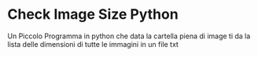 <h1>Check Image Size Python </h1> 

<p> Un Piccolo Programma in python che data la cartella piena di image ti da la lista delle dimensioni di tutte le immagini in un file txt</p>
